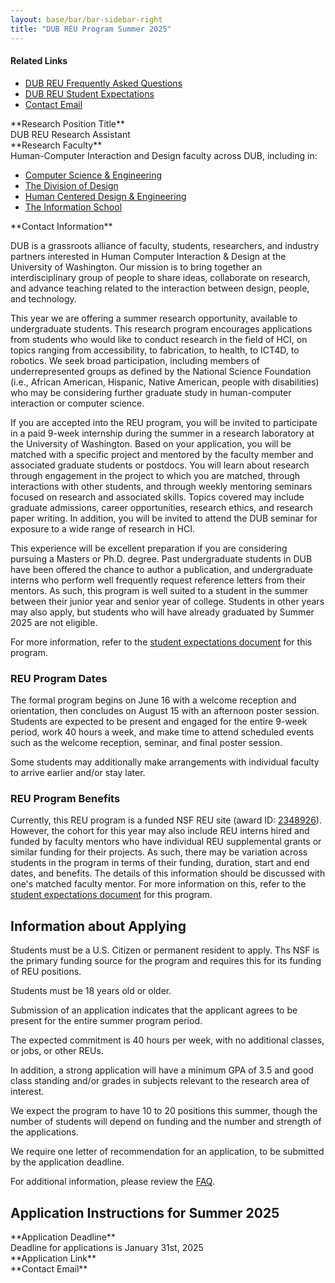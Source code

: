 ```yaml
---
layout: base/bar/bar-sidebar-right
title: "DUB REU Program Summer 2025"
---
```


<div class="sidebar_start"></div>

<h4>Related Links</h4>

<ul class="nav nav-pills nav-stacked">
  <li><a href="faq.html">DUB REU Frequently Asked Questions</a></li>
  <li><a href="https://docs.google.com/document/d/1rZp9QP83v2BVWevAMsBJi4Aj-jCYtmRv10kwtyINmf4/edit?usp=sharing">DUB REU Student Expectations</a></li>
  <li><a href="mailto:dubreu@uw.edu">Contact Email</a></li>
</ul>

<div class="sidebar_end"></div>

<div class="row">
<div class="col-md-4" markdown="block">
**Research Position Title**
</div>
<div class="col-md-8" markdown="block">
DUB REU Research Assistant
</div>
</div>

<div class="row">
<div class="col-md-4" markdown="block">
**Research Faculty**
</div>
<div class="col-md-8" markdown="block">
Human-Computer Interaction and Design faculty across DUB, including in:

- [Computer Science & Engineering](http://www.cs.washington.edu)
- [The Division of Design](http://art.washington.edu/design)
- [Human Centered Design & Engineering](http://www.hcde.washington.edu)
- [The Information School](http://ischool.uw.edu)

<!-- faculty members  -->

</div>
</div>

<div class="row">
<div class="col-md-4" markdown="block">
**Contact Information**
</div>
<div class="col-md-8" markdown="block">
<dubreu [at] uw.edu>
</div>
</div>

DUB is a grassroots alliance of faculty, students, researchers, and industry partners interested in Human Computer Interaction & Design at the University of Washington. Our mission is to bring together an interdisciplinary group of people to share ideas, collaborate on research, and advance teaching related to the interaction between design, people, and technology.

This year we are offering a summer research opportunity, available to undergraduate students. This research program encourages applications from students who would like to conduct research in the field of HCI, on topics ranging from accessibility, to fabrication, to health, to ICT4D, to robotics. We seek broad participation, including members of underrepresented groups as defined by the National Science Foundation (i.e., African American, Hispanic, Native American, people with disabilities) who may be considering further graduate study in human-computer interaction or computer science.

If you are accepted into the REU program, you will be invited to participate in a paid 9-week internship during the summer in a research laboratory at the University of Washington. Based on your application, you will be matched with a specific project and mentored by the faculty member and associated graduate students or postdocs. You will learn about research through engagement in the project to which you are matched, through interactions with other students, and through weekly mentoring seminars focused on research and associated skills. Topics covered may include graduate admissions, career opportunities, research ethics, and research paper writing. In addition, you will be invited to attend the DUB seminar for exposure to a wide range of research in HCI.

This experience will be excellent preparation if you are considering pursuing a Masters or Ph.D. degree. Past undergraduate students in DUB have been offered the chance to author a publication, and undergraduate interns who perform well frequently request reference letters from their mentors.  As such, this program is well suited to a student in the summer between their junior year and senior year of college. Students in other years may also apply, but students who will have already graduated by Summer 2025 are not eligible.

For more information, refer to the [student expectations document](https://docs.google.com/document/d/1rZp9QP83v2BVWevAMsBJi4Aj-jCYtmRv10kwtyINmf4/edit?usp=sharing) for this program.

### REU Program Dates
The formal program begins on June 16 with a welcome reception and orientation, then concludes on August 15 with an afternoon poster session. Students are expected to be present and engaged for the entire 9-week period, work 40 hours a week, and make time to attend scheduled events such as the welcome reception, seminar, and final poster session.

Some students may additionally make arrangements with individual faculty to arrive earlier and/or stay later.

### REU Program Benefits
Currently, this REU program is a funded NSF REU site (award ID: [2348926](https://www.nsf.gov/awardsearch/showAward?AWD_ID=2348926)). However, the cohort for this year may also include REU interns hired and funded by faculty mentors who have individual REU supplemental grants or similar funding for their projects. As such, there may be variation across students in the program in terms of their funding, duration, start and end dates, and benefits. The details of this information should be discussed with one's matched faculty mentor. For more information on this, refer to the [student expectations document](https://docs.google.com/document/d/1rZp9QP83v2BVWevAMsBJi4Aj-jCYtmRv10kwtyINmf4/edit?usp=sharing) for this program.

<!-- Housing will not be provided, but is available through the university:

<https://hfs.uw.edu/Guest-Housing> -->

## Information about Applying

Students must be a U.S. Citizen or permanent resident to apply. Ths NSF is the primary funding source for the program and requires this for its funding of REU positions.

Students must be 18 years old or older.

Submission of an application indicates that the applicant agrees to be present for the entire summer program period.

The expected commitment is 40 hours per week, with no additional classes, or jobs, or other REUs.

In addition, a strong application will have a minimum GPA of 3.5 and good class standing and/or grades in subjects relevant to the research area of interest.

We expect the program to have 10 to 20 positions this summer, though the number of students will depend on funding and the number and strength of the applications.

We require one letter of recommendation for an application, to be submitted by the application deadline.

For additional information, please review the [FAQ](faq.html).

## Application Instructions for Summer 2025

<div class="row">
<div class="col-md-4" markdown="block">
**Application Deadline**
</div>
<div class="col-md-8" markdown="block">
Deadline for applications is January 31st, 2025
</div>
</div>

<div class="row">
<div class="col-md-4" markdown="block">
**Application Link**
</div>
<div class="col-md-8" markdown="block">
<https://etap.nsf.gov/award/7098/opportunity/10161>
</div>
</div>

<div class="row">
<div class="col-md-4" markdown="block">
**Contact Email**
</div>
<div class="col-md-8" markdown="block">
<dubreu [at] uw.edu>
</div>
</div>
